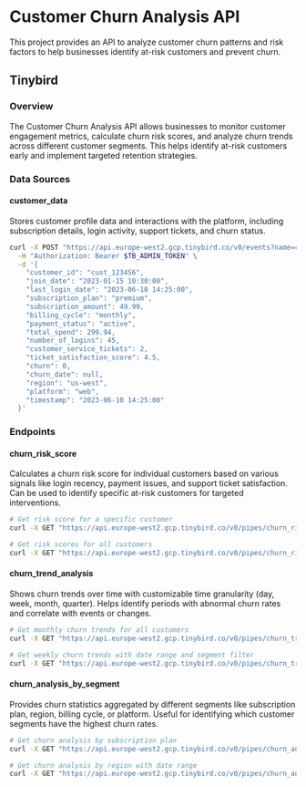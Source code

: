 
# Customer Churn Analysis API

This project provides an API to analyze customer churn patterns and risk factors to help businesses identify at-risk customers and prevent churn.

## Tinybird

### Overview

The Customer Churn Analysis API allows businesses to monitor customer engagement metrics, calculate churn risk scores, and analyze churn trends across different customer segments. This helps identify at-risk customers early and implement targeted retention strategies.

### Data Sources

#### customer_data

Stores customer profile data and interactions with the platform, including subscription details, login activity, support tickets, and churn status.

```bash
curl -X POST "https://api.europe-west2.gcp.tinybird.co/v0/events?name=customer_data" \
  -H "Authorization: Bearer $TB_ADMIN_TOKEN" \
  -d '{
    "customer_id": "cust_123456",
    "join_date": "2023-01-15 10:30:00",
    "last_login_date": "2023-06-10 14:25:00",
    "subscription_plan": "premium",
    "subscription_amount": 49.99,
    "billing_cycle": "monthly",
    "payment_status": "active",
    "total_spend": 299.94,
    "number_of_logins": 45,
    "customer_service_tickets": 2,
    "ticket_satisfaction_score": 4.5,
    "churn": 0,
    "churn_date": null,
    "region": "us-west",
    "platform": "web",
    "timestamp": "2023-06-10 14:25:00"
  }'
```

### Endpoints

#### churn_risk_score

Calculates a churn risk score for individual customers based on various signals like login recency, payment issues, and support ticket satisfaction. Can be used to identify specific at-risk customers for targeted interventions.

```bash
# Get risk score for a specific customer
curl -X GET "https://api.europe-west2.gcp.tinybird.co/v0/pipes/churn_risk_score.json?token=$TB_ADMIN_TOKEN&customer_id=cust_123456"

# Get risk scores for all customers
curl -X GET "https://api.europe-west2.gcp.tinybird.co/v0/pipes/churn_risk_score.json?token=$TB_ADMIN_TOKEN"
```

#### churn_trend_analysis

Shows churn trends over time with customizable time granularity (day, week, month, quarter). Helps identify periods with abnormal churn rates and correlate with events or changes.

```bash
# Get monthly churn trends for all customers
curl -X GET "https://api.europe-west2.gcp.tinybird.co/v0/pipes/churn_trend_analysis.json?token=$TB_ADMIN_TOKEN&time_granularity=month"

# Get weekly churn trends with date range and segment filter
curl -X GET "https://api.europe-west2.gcp.tinybird.co/v0/pipes/churn_trend_analysis.json?token=$TB_ADMIN_TOKEN&time_granularity=week&start_date=2023-01-01%2000:00:00&end_date=2023-06-30%2023:59:59&segment_filter=subscription_plan&segment_value=premium"
```

#### churn_analysis_by_segment

Provides churn statistics aggregated by different segments like subscription plan, region, billing cycle, or platform. Useful for identifying which customer segments have the highest churn rates.

```bash
# Get churn analysis by subscription plan
curl -X GET "https://api.europe-west2.gcp.tinybird.co/v0/pipes/churn_analysis_by_segment.json?token=$TB_ADMIN_TOKEN&segment_by=subscription_plan"

# Get churn analysis by region with date range
curl -X GET "https://api.europe-west2.gcp.tinybird.co/v0/pipes/churn_analysis_by_segment.json?token=$TB_ADMIN_TOKEN&segment_by=region&start_date=2023-01-01%2000:00:00&end_date=2023-12-31%2023:59:59"
```
